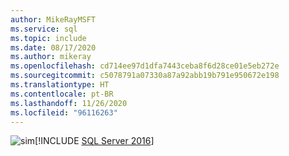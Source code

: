 ```yaml
---
author: MikeRayMSFT
ms.service: sql
ms.topic: include
ms.date: 08/17/2020
ms.author: mikeray
ms.openlocfilehash: cd714ee97d1dfa7443ceba8f6d28ce01e5eb272e
ms.sourcegitcommit: c5078791a07330a87a92abb19b791e950672e198
ms.translationtype: HT
ms.contentlocale: pt-BR
ms.lasthandoff: 11/26/2020
ms.locfileid: "96116263"
---
```

<Token>![sim](../media/yes-icon.png)[!INCLUDE [SQL Server 2016](../sssql16-md.md)]</Token>